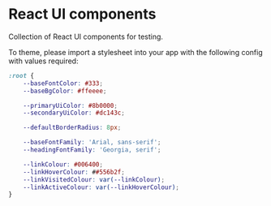 # React UI components

Collection of React UI components for testing.

To theme, please import a stylesheet into your app with the following config with values required:

```css
:root {
    --baseFontColor: #333;
    --baseBgColor: #ffeeee;

    --primaryUiColor: #8b0000;
    --secondaryUiColor: #dc143c;

    --defaultBorderRadius: 8px;

    --baseFontFamily: 'Arial, sans-serif';
    --headingFontFamily: 'Georgia, serif';

    --linkColour: #006400;
    --linkHoverColour: ##556b2f;
    --linkVisitedColour: var(--linkColour);
    --linkActiveColour: var(--linkHoverColour);
}
```
